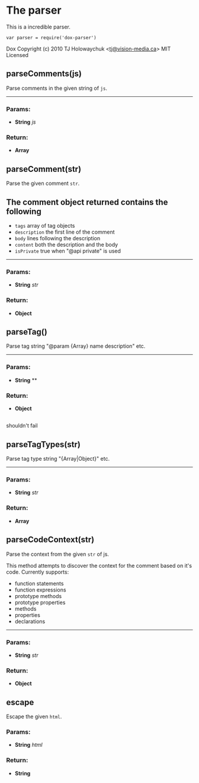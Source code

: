 

<!-- Start /home/charles/Repositories/doxstrap/examples/fixtures/dox-parser.js -->



## 
# The parser

This is a incredible parser.

    var parser = require('dox-parser')

Dox
Copyright (c) 2010 TJ Holowaychuk &lt;tj@vision-media.ca&gt;
MIT Licensed























## parseComments(js)
Parse comments in the given string of `js`.

---



### Params: 

* **String** *js* 




### Return:

* **Array** 






## parseComment(str)
Parse the given comment `str`.

## The comment object returned contains the following

 - `tags`  array of tag objects
 - `description` the first line of the comment
 - `body` lines following the description
 - `content` both the description and the body
 - `isPrivate` true when &quot;@api private&quot; is used

---



### Params: 

* **String** *str* 




### Return:

* **Object** 






## parseTag()
Parse tag string &quot;@param {Array} name description&quot; etc.

---



### Params: 

* **String** ** 




### Return:

* **Object** 





## 
shouldn't fail









## parseTagTypes(str)
Parse tag type string &quot;{Array|Object}&quot; etc.

---



### Params: 

* **String** *str* 




### Return:

* **Array** 






## parseCodeContext(str)
Parse the context from the given `str` of js.

This method attempts to discover the context
for the comment based on it's code. Currently
supports:

  - function statements
  - function expressions
  - prototype methods
  - prototype properties
  - methods
  - properties
  - declarations

---



### Params: 

* **String** *str* 




### Return:

* **Object** 





## escape
Escape the given `html`.




### Params: 

* **String** *html* 




### Return:

* **String** 





<!-- End /home/charles/Repositories/doxstrap/examples/fixtures/dox-parser.js -->

